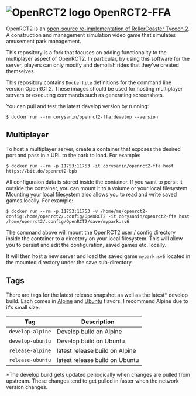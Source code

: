 # ![OpenRCT2 logo](https://github.com/CorySanin/OpenRCT2-FFA/raw/develop/resources/logo/icon_x128.png) OpenRCT2-FFA

OpenRCT2 is an [open-source re-implementation of RollerCoaster Tycoon 2](https://github.com/OpenRCT2/OpenRCT2). A construction and management simulation video game that simulates amusement park management.

This repository is a fork that focuses on adding functionality to the multiplayer aspect of OpenRCT2. In particular, by using this software for the server, players can only modify and demolish rides that they've created themselves.

This repository contains `Dockerfile` definitions for the command line version OpenRCT2. These images should be used for hosting multiplayer servers or executing commands such as generating screenshots.

You can pull and test the latest develop version by running:
```
$ docker run --rm corysanin/openrct2-ffa:develop --version
```

## Multiplayer

To host a multiplayer server, create a container that exposes the desired port and pass in a URL to the park to load. For example:

```
$ docker run --rm -p 11753:11753 -it corysanin/openrct2-ffa host https://bit.do/openrct2-bpb
```

All configuraion data is stored inside the container. If you want to persit it outside the container, you can mount it to a volume or your local filesystem. Mounting your local filesystem also allows you to read and write saved games locally. For example:

```
$ docker run --rm -p 11753:11753 -v /home/me/openrct2-config:/home/openrct2/.config/OpenRCT2 -it corysanin/openrct2-ffa host /home/openrct2/.config/OpenRCT2/save/mypark.sv6
```

The command above will mount the OpenRCT2 user / config directory inside the container to a directory on your local filesystem. This will allow you to persist and edit the configuration, saved games etc. locally.

It will then host a new server and load the saved game `mypark.sv6` located in the mounted directory under the save sub-directory.

## Tags

There are tags for the latest release snapshot as well as the latest* develop build. Each comes in [Alpine](https://github.com/CorySanin/OpenRCT2-FFA/blob/develop/dockerfiles/ffa/alpine/Dockerfile) and [Ubuntu](https://github.com/CorySanin/OpenRCT2-FFA/blob/develop/dockerfiles/ffa/ubuntu/Dockerfile) flavors. I recommend Alpine due to it's small size.

| Tag              | Description                    |
|------------------|--------------------------------|
| `develop-alpine` | Develop build on Alpine        |
| `develop-ubuntu` | Develop build on Ubuntu        |
| `release-alpine` | latest release build on Alpine |
| `release-ubuntu` | latest release build on Ubuntu |

\*The develop build gets updated periodically when changes are pulled from upstream. These changes tend to get pulled in faster when the network version changes.
